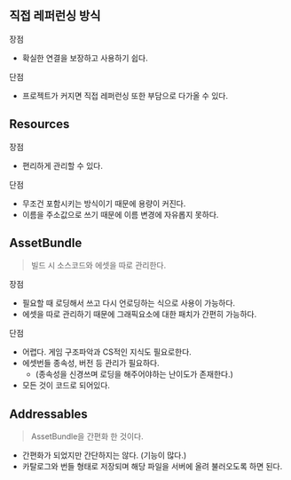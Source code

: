 <h2 id="직접-레퍼런싱-방식">직접 레퍼런싱 방식</h2>
<p>장점</p>
<ul>
<li>확실한 연결을 보장하고 사용하기 쉽다.</li>
</ul>
<p>단점</p>
<ul>
<li>프로젝트가 커지면 직접 레퍼런싱 또한 부담으로 다가올 수 있다.</li>
</ul>
<h2 id="resources">Resources</h2>
<p>장점</p>
<ul>
<li>편리하게 관리할 수 있다.</li>
</ul>
<p>단점</p>
<ul>
<li>무조건 포함시키는 방식이기 때문에 용량이 커진다.</li>
<li>이름을 주소값으로 쓰기 때문에 이름 변경에 자유롭지 못하다.</li>
</ul>
<h2 id="assetbundle">AssetBundle</h2>
<blockquote>
<p>빌드 시 소스코드와 에셋을 따로 관리한다.</p>
</blockquote>
<p>장점</p>
<ul>
<li>필요할 때 로딩해서 쓰고 다시 언로딩하는 식으로 사용이 가능하다.</li>
<li>에셋을 따로 관리하기 때문에 그래픽요소에 대한 패치가 간편히 가능하다.</li>
</ul>
<p>단점</p>
<ul>
<li>어렵다. 게임 구조파악과 CS적인 지식도 필요로한다.</li>
<li>에셋번들 종속성, 버전 등 관리가 필요하다.<ul>
<li>(종속성을 신경쓰며 로딩을 해주어야하는 난이도가 존재한다.)</li>
</ul>
</li>
<li>모든 것이 코드로 되어있다.</li>
</ul>
<h2 id="addressables">Addressables</h2>
<blockquote>
<p>AssetBundle을 간편화 한 것이다.</p>
</blockquote>
<ul>
<li>간편화가 되었지만 간단하지는 않다. (기능이 많다.)</li>
<li>카탈로그와 번들 형태로 저장되며 해당 파일을 서버에 올려 불러오도록 하면 된다.</li>
</ul>
